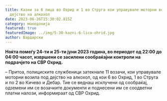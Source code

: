 ```yaml
---
title: Казни за 6 лица во Охрид и 1 во Струга кои управувале моторни возила под
  дејство на алкохол
date: 2023-06-26T15:30:02.815Z
category: македонија
featured: true
featuredImage: ../img/5-30-kazni-6-lica-ohrid.jpg
author: Вардарски
---
```

<!--StartFragment-->

**Ноќта помеѓу 24-ти и 25-ти јуни 2023 година, во периодот од 22:00 до 04:00 часот, извршени се засилени сообраќајни контроли на подрачјето на СВР Охрид.**

<!--EndFragment--><!--StartFragment-->

– Притоа, полициските службеници затекнале 11 возачи, кои управувале моторни возила под дејство на алкохол, од кои 6 во Охрид, 1 во Струга и по 2 во Кичево и Дебар. Тие се веднаш исклучени од сообраќај, одземени им се возачките документи и поднесени им се соодветни платни налози, информираат од СВР Охрид.

<!--EndFragment-->